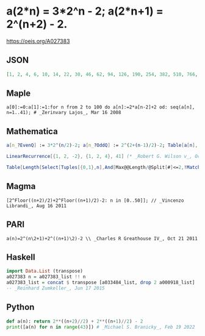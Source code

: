 # a\(2\*n\) \= 3\*2^n \- 2; a\(2\*n\+1\) \= 2^\(n\+2\) \- 2\.
https://oeis.org/A027383
## JSON
```JSON
[1, 2, 4, 6, 10, 14, 22, 30, 46, 62, 94, 126, 190, 254, 382, 510, 766, 1022, 1534, 2046, 3070, 4094, 6142, 8190, 12286, 16382, 24574, 32766, 49150, 65534, 98302, 131070, 196606, 262142, 393214, 524286, 786430, 1048574, 1572862, 2097150, 3145726, 4194302, 6291454]
```
## Maple
```Maple
a[0]:=0:a[1]:=1:for n from 2 to 100 do a[n]:=2*a[n-2]+2 od: seq(a[n], n=1..41); # _Zerinvary Lajos_, Mar 16 2008
```
## Mathematica
```Mathematica
a[n_?EvenQ] := 3*2^(n/2)-2; a[n_?OddQ] := 2^(2+(n-1)/2)-2; Table[a[n], {n, 0, 40}] (* _Jean-François Alcover_, Oct 21 2011, after Quim Castellsaguer *)
```
```Mathematica
LinearRecurrence[{1, 2, -2}, {1, 2, 4}, 41] (* _Robert G. Wilson v_, Oct 06 2014 *)
```
```Mathematica
Table[Length[Select[Tuples[{0,1},n],And[Max@@Length/@Split[#]<=2,!MatchQ[Length/@Split[#],{___,2,ins:1..,2,___}/;OddQ[Plus[ins]]]]&]],{n,0,15}] (* _Gus Wiseman_, Nov 28 2019 *)
```
## Magma
```Magma
[2^Floor((n+2)/2)+2^Floor((n+1)/2)-2: n in [0..50]]; // _Vincenzo Librandi_, Aug 16 2011
```
## PARI
```PARI
a(n)=2^(n\2+1)+2^((n+1)\2)-2 \\ _Charles R Greathouse IV_, Oct 21 2011
```
## Haskell
```Haskell
import Data.List (transpose)
a027383 n = a027383_list !! n
a027383_list = concat $ transpose [a033484_list, drop 2 a000918_list]
-- _Reinhard Zumkeller_, Jun 17 2015
```
## Python
```Python
def a(n): return 2**((n+2)//2) + 2**((n+1)//2) - 2
print([a(n) for n in range(43)]) # _Michael S. Branicky_, Feb 19 2022
```
